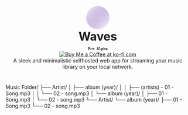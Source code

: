 <div align="center" style="display: flex; justify-content: center; align-items: center;">
  <img class="lo" src='https://github.com/Opensource-Waves/Waves/blob/main/github-logo/logo2.png' style="height: 4rem">
</div>
<div align="center" style="font-size: 2rem"><b>Waves</b></div>

<div align="center"><b><sub><code>Pre Alpha</code></sub></b></div>
<div align="center"><a href='https://ko-fi.com/brick_wall' target='_blank'><img height='30' style='border:0px;height:41px;' src='https://az743702.vo.msecnd.net/cdn/kofi3.png?v=0' border='0' margin-top="10px" alt='Buy Me a Coffee at ko-fi.com'/></a></div>
<div align="center">A sleek and minimalistic selfhosted web app for streaming your music library on your local network.</div>

#

Music Folder/
├── Artist/
│   ├── album (year)/
│   │   ├── (artists) - 01 - Song.mp3
│   │   └── 02 - song.mp3
│   └── album (year)/
│       ├── 01 - Song.mp3
│       └── 02 - song.mp3
└── Artist/
    └── album (year)/
        ├── 01 - Song.mp3
        └── 02 - song.mp3
